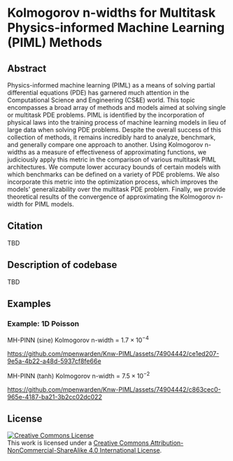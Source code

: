 # Kolmogorov n-widths for Multitask Physics-informed Machine Learning (PIML) Methods

## Abstract

Physics-informed machine learning (PIML) as a means of solving partial differential equations (PDE) has
garnered much attention in the Computational Science and Engineering (CS\&E) world. This topic encompasses a broad array of methods and models aimed at solving single or multitask PDE problems. PIML is identified by the incorporation of physical laws into the training process of machine learning models in lieu of large data when solving PDE problems. Despite the overall success of this collection of methods, it remains incredibly hard to analyze, benchmark, and generally compare one approach to another. Using Kolmogorov n-widths as a measure of effectiveness of approximating functions, we judiciously apply this metric in the comparison of various multitask PIML architectures. We compute lower accuracy bounds of certain models with which benchmarks can be defined on a variety of PDE problems. We also incorporate this metric into the optimization process, which improves the models' generalizability over the multitask PDE problem. Finally, we provide theoretical results of the convergence of approximating the Kolmogorov n-width for PIML models. 

## Citation

TBD

## Description of codebase

TBD

## Examples

### Example: 1D Poisson

MH-PINN (sine) Kolmogorov n-width = $1.7 \times 10^{-4}$

https://github.com/mpenwarden/Knw-PIML/assets/74904442/ce1ed207-9e5a-4b22-a48d-5937cf8fe66e

MH-PINN (tanh) Kolmogorov n-width = $7.5 \times 10^{-2}$

https://github.com/mpenwarden/Knw-PIML/assets/74904442/c863cec0-965e-4187-ba21-3b2cc02dc022


## License

<a rel="license" href="http://creativecommons.org/licenses/by-nc-sa/4.0/"><img alt="Creative Commons License" style="border-width:0" src="https://i.creativecommons.org/l/by-nc-sa/4.0/88x31.png" /></a><br />This work is licensed under a <a rel="license" href="http://creativecommons.org/licenses/by-nc-sa/4.0/">Creative Commons Attribution-NonCommercial-ShareAlike 4.0 International License</a>.
